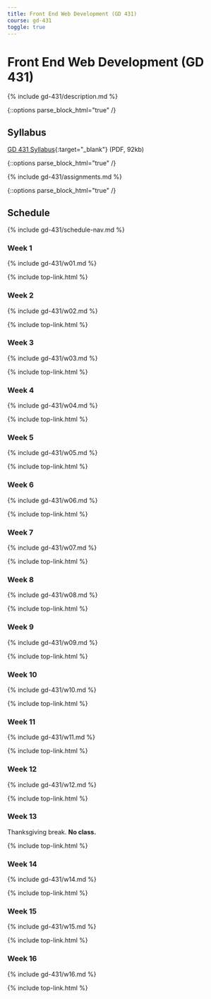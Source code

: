 ```yaml
---
title: Front End Web Development (GD 431)
course: gd-431
toggle: true
---
```


Front End Web Development (GD 431)
==================================

{% include gd-431/description.md %}

{::options parse_block_html="true" /}
<section>

Syllabus
--------

[GD 431 Syllabus](files/Syllabus_FrontEndWebDevelopment.pdf){:target="_blank"} (PDF, 92kb)

</section>

{::options parse_block_html="true" /}
<section class="content-wrapper">

{% include gd-431/assignments.md %}

</section>

{::options parse_block_html="true" /}
<section class="content-wrapper">

Schedule
--------

{% include gd-431/schedule-nav.md %}

### Week 1

{% include gd-431/w01.md %}

{% include top-link.html %}

### Week 2

{% include gd-431/w02.md %}

{% include top-link.html %}

### Week 3

{% include gd-431/w03.md %}

{% include top-link.html %}

### Week 4

{% include gd-431/w04.md %}

{% include top-link.html %}

### Week 5

{% include gd-431/w05.md %}

{% include top-link.html %}

### Week 6

{% include gd-431/w06.md %}

{% include top-link.html %}

### Week 7

{% include gd-431/w07.md %}

{% include top-link.html %}

### Week 8

{% include gd-431/w08.md %}

{% include top-link.html %}

### Week 9

{% include gd-431/w09.md %}

{% include top-link.html %}

### Week 10

{% include gd-431/w10.md %}

{% include top-link.html %}

### Week 11

{% include gd-431/w11.md %}

{% include top-link.html %}

### Week 12

{% include gd-431/w12.md %}

{% include top-link.html %}

### Week 13

Thanksgiving break. **No class.**

{% include top-link.html %}

### Week 14

{% include gd-431/w14.md %}

{% include top-link.html %}

### Week 15

{% include gd-431/w15.md %}

{% include top-link.html %}

### Week 16

{% include gd-431/w16.md %}

{% include top-link.html %}
</section>
